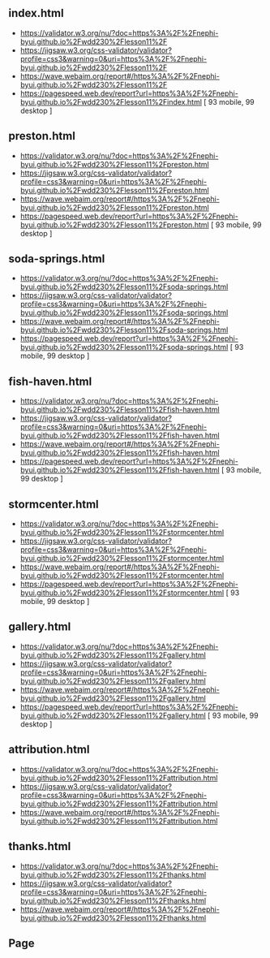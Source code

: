 ## index.html
* https://validator.w3.org/nu/?doc=https%3A%2F%2Fnephi-byui.github.io%2Fwdd230%2Flesson11%2F
* https://jigsaw.w3.org/css-validator/validator?profile=css3&warning=0&uri=https%3A%2F%2Fnephi-byui.github.io%2Fwdd230%2Flesson11%2F
* https://wave.webaim.org/report#/https%3A%2F%2Fnephi-byui.github.io%2Fwdd230%2Flesson11%2F
* https://pagespeed.web.dev/report?url=https%3A%2F%2Fnephi-byui.github.io%2Fwdd230%2Flesson11%2Findex.html [ 93 mobile, 99 desktop ]

## preston.html
* https://validator.w3.org/nu/?doc=https%3A%2F%2Fnephi-byui.github.io%2Fwdd230%2Flesson11%2Fpreston.html
* https://jigsaw.w3.org/css-validator/validator?profile=css3&warning=0&uri=https%3A%2F%2Fnephi-byui.github.io%2Fwdd230%2Flesson11%2Fpreston.html
* https://wave.webaim.org/report#/https%3A%2F%2Fnephi-byui.github.io%2Fwdd230%2Flesson11%2Fpreston.html
* https://pagespeed.web.dev/report?url=https%3A%2F%2Fnephi-byui.github.io%2Fwdd230%2Flesson11%2Fpreston.html [ 93 mobile, 99 desktop ]

## soda-springs.html
* https://validator.w3.org/nu/?doc=https%3A%2F%2Fnephi-byui.github.io%2Fwdd230%2Flesson11%2Fsoda-springs.html
* https://jigsaw.w3.org/css-validator/validator?profile=css3&warning=0&uri=https%3A%2F%2Fnephi-byui.github.io%2Fwdd230%2Flesson11%2Fsoda-springs.html
* https://wave.webaim.org/report#/https%3A%2F%2Fnephi-byui.github.io%2Fwdd230%2Flesson11%2Fsoda-springs.html
* https://pagespeed.web.dev/report?url=https%3A%2F%2Fnephi-byui.github.io%2Fwdd230%2Flesson11%2Fsoda-springs.html [ 93 mobile, 99 desktop ]

## fish-haven.html
* https://validator.w3.org/nu/?doc=https%3A%2F%2Fnephi-byui.github.io%2Fwdd230%2Flesson11%2Ffish-haven.html
* https://jigsaw.w3.org/css-validator/validator?profile=css3&warning=0&uri=https%3A%2F%2Fnephi-byui.github.io%2Fwdd230%2Flesson11%2Ffish-haven.html
* https://wave.webaim.org/report#/https%3A%2F%2Fnephi-byui.github.io%2Fwdd230%2Flesson11%2Ffish-haven.html
* https://pagespeed.web.dev/report?url=https%3A%2F%2Fnephi-byui.github.io%2Fwdd230%2Flesson11%2Ffish-haven.html [ 93 mobile, 99 desktop ]

## stormcenter.html
* https://validator.w3.org/nu/?doc=https%3A%2F%2Fnephi-byui.github.io%2Fwdd230%2Flesson11%2Fstormcenter.html
* https://jigsaw.w3.org/css-validator/validator?profile=css3&warning=0&uri=https%3A%2F%2Fnephi-byui.github.io%2Fwdd230%2Flesson11%2Fstormcenter.html
* https://wave.webaim.org/report#/https%3A%2F%2Fnephi-byui.github.io%2Fwdd230%2Flesson11%2Fstormcenter.html
* https://pagespeed.web.dev/report?url=https%3A%2F%2Fnephi-byui.github.io%2Fwdd230%2Flesson11%2Fstormcenter.html [ 93 mobile, 99 desktop ]

## gallery.html
* https://validator.w3.org/nu/?doc=https%3A%2F%2Fnephi-byui.github.io%2Fwdd230%2Flesson11%2Fgallery.html
* https://jigsaw.w3.org/css-validator/validator?profile=css3&warning=0&uri=https%3A%2F%2Fnephi-byui.github.io%2Fwdd230%2Flesson11%2Fgallery.html
* https://wave.webaim.org/report#/https%3A%2F%2Fnephi-byui.github.io%2Fwdd230%2Flesson11%2Fgallery.html
* https://pagespeed.web.dev/report?url=https%3A%2F%2Fnephi-byui.github.io%2Fwdd230%2Flesson11%2Fgallery.html [ 93 mobile, 99 desktop ]

## attribution.html
* https://validator.w3.org/nu/?doc=https%3A%2F%2Fnephi-byui.github.io%2Fwdd230%2Flesson11%2Fattribution.html
* https://jigsaw.w3.org/css-validator/validator?profile=css3&warning=0&uri=https%3A%2F%2Fnephi-byui.github.io%2Fwdd230%2Flesson11%2Fattribution.html
* https://wave.webaim.org/report#/https%3A%2F%2Fnephi-byui.github.io%2Fwdd230%2Flesson11%2Fattribution.html

## thanks.html
* https://validator.w3.org/nu/?doc=https%3A%2F%2Fnephi-byui.github.io%2Fwdd230%2Flesson11%2Fthanks.html
* https://jigsaw.w3.org/css-validator/validator?profile=css3&warning=0&uri=https%3A%2F%2Fnephi-byui.github.io%2Fwdd230%2Flesson11%2Fthanks.html
* https://wave.webaim.org/report#/https%3A%2F%2Fnephi-byui.github.io%2Fwdd230%2Flesson11%2Fthanks.html


## Page